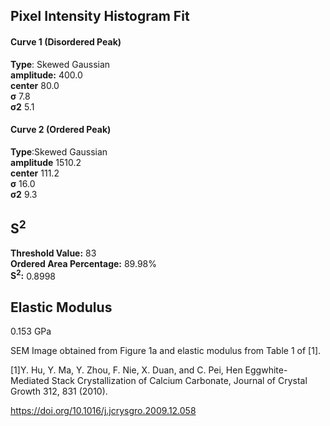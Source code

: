 ## Pixel Intensity Histogram Fit

#### Curve 1 (Disordered Peak)
**Type**: Skewed Gaussian\
**amplitude:** 400.0\
**center** 80.0\
**σ** 7.8\
**σ2** 5.1


#### Curve 2 (Ordered Peak)
**Type**:Skewed Gaussian\
**amplitude** 1510.2\
**center** 111.2\
**σ** 16.0\
**σ2** 9.3


## S<sup>2</sup>
**Threshold Value:** 83\
**Ordered Area Percentage:** 89.98%\
**S<sup>2</sup>:** 0.8998



## Elastic Modulus
0.153 GPa


SEM Image obtained from Figure 1a and elastic modulus from Table 1 of [1].

[1]Y. Hu, Y. Ma, Y. Zhou, F. Nie, X. Duan, and C. Pei, Hen Eggwhite-Mediated Stack Crystallization of Calcium Carbonate, Journal of Crystal Growth 312, 831 (2010).

https://doi.org/10.1016/j.jcrysgro.2009.12.058
